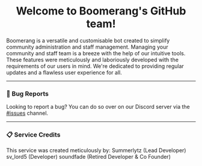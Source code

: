 <div align="center">
  <h1><strong>Welcome to Boomerang's GitHub team!</strong></h1>
</div>

Boomerang is a versatile and customisable bot created to simplify community administration and staff management. Managing your community and staff team is a breeze with the help of our intuitive tools. These features were meticulously and laboriously developed with the requirements of our users in mind. We're dedicated to providing regular updates and a flawless user experience for all.

---

### 🐛 Bug Reports
Looking to report a bug? You can do so over on our Discord server via the [#issues](https://discord.com/channels/1132177836153765918/1140222655954419722) channel.

---

### 📋 Service Credits
This service was created meticulously by:
Summerlytz (Lead Developer)
sv_lord5 (Developer)
soundfade (Retired Developer & Co Founder)
